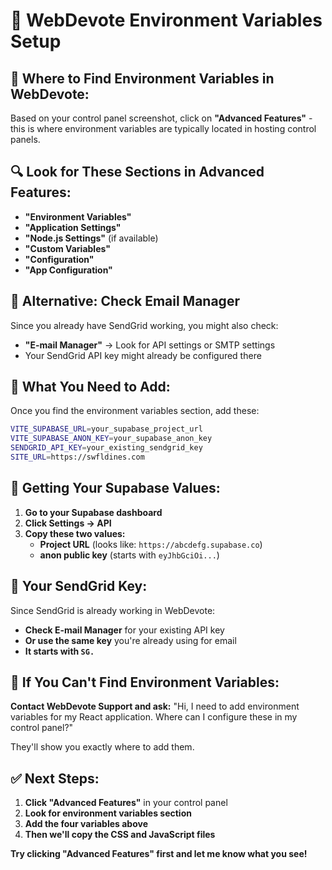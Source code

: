 # 🔧 WebDevote Environment Variables Setup

## 📍 **Where to Find Environment Variables in WebDevote:**

Based on your control panel screenshot, click on **"Advanced Features"** - this is where environment variables are typically located in hosting control panels.

## 🔍 **Look for These Sections in Advanced Features:**

- **"Environment Variables"**
- **"Application Settings"**
- **"Node.js Settings"** (if available)
- **"Custom Variables"**
- **"Configuration"**
- **"App Configuration"**

## 📧 **Alternative: Check Email Manager**

Since you already have SendGrid working, you might also check:
- **"E-mail Manager"** → Look for API settings or SMTP settings
- Your SendGrid API key might already be configured there

## 🎯 **What You Need to Add:**

Once you find the environment variables section, add these:

```bash
VITE_SUPABASE_URL=your_supabase_project_url
VITE_SUPABASE_ANON_KEY=your_supabase_anon_key
SENDGRID_API_KEY=your_existing_sendgrid_key
SITE_URL=https://swfldines.com
```

## 🔑 **Getting Your Supabase Values:**

1. **Go to your Supabase dashboard**
2. **Click Settings → API**
3. **Copy these two values:**
   - **Project URL** (looks like: `https://abcdefg.supabase.co`)
   - **anon public key** (starts with `eyJhbGciOi...`)

## 📧 **Your SendGrid Key:**

Since SendGrid is already working in WebDevote:
- **Check E-mail Manager** for your existing API key
- **Or use the same key** you're already using for email
- **It starts with `SG.`**

## 🚨 **If You Can't Find Environment Variables:**

**Contact WebDevote Support and ask:**
"Hi, I need to add environment variables for my React application. Where can I configure these in my control panel?"

They'll show you exactly where to add them.

## ✅ **Next Steps:**

1. **Click "Advanced Features"** in your control panel
2. **Look for environment variables section**
3. **Add the four variables above**
4. **Then we'll copy the CSS and JavaScript files**

**Try clicking "Advanced Features" first and let me know what you see!**
